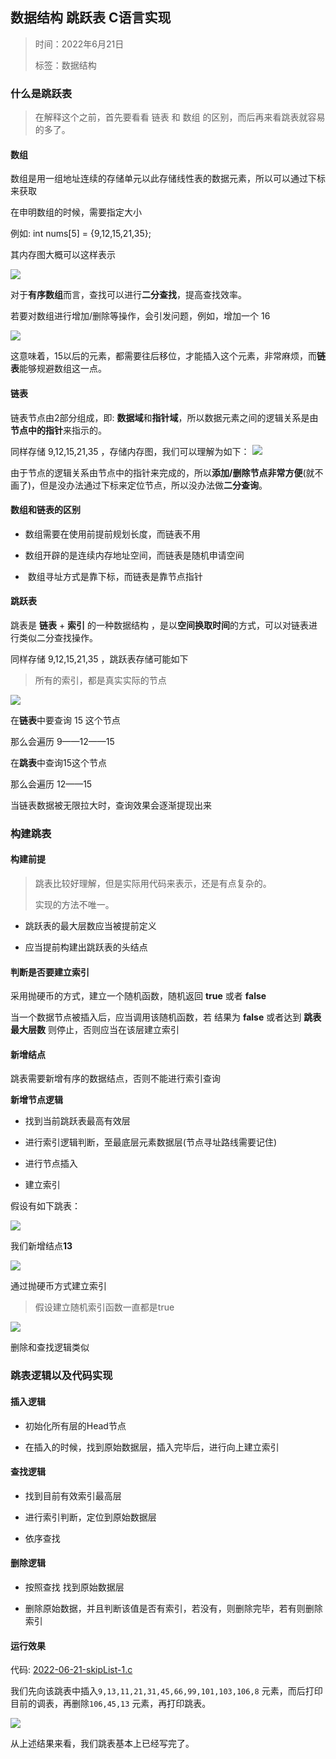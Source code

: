 ## 数据结构 跳跃表 C语言实现

> 时间：2022年6月21日
> 
> 标签：数据结构

### 什么是跳跃表

>  在解释这个之前，首先要看看 链表 和 数组 的区别，而后再来看跳表就容易的多了。

#### 数组

数组是用一组地址连续的存储单元以此存储线性表的数据元素，所以可以通过下标来获取

在申明数组的时候，需要指定大小

例如: int nums[5] = {9,12,15,21,35};

其内存图大概可以这样表示

![](img/2022-06-21-skiplist-c/2022-06-21-09-59-09-image.png)

对于**有序数组**而言，查找可以进行**二分查找**，提高查找效率。

若要对数组进行增加/删除等操作，会引发问题，例如，增加一个 16

![](img/2022-06-21-skiplist-c/2022-06-21-10-02-31-image.png)

这意味着，15以后的元素，都需要往后移位，才能插入这个元素，非常麻烦，而**链表**能够规避数组这一点。

#### 链表

链表节点由2部分组成，即: **数据域**和**指针域**，所以数据元素之间的逻辑关系是由**节点中的指针**来指示的。

同样存储 9,12,15,21,35 ，存储内存图，我们可以理解为如下：
![](img/2022-06-21-skiplist-c/2022-06-21-10-04-10-image.png)

由于节点的逻辑关系由节点中的指针来完成的，所以**添加/删除节点非常方便**(就不画了)，但是没办法通过下标来定位节点，所以没办法做**二分查询**。

#### 数组和链表的区别

- 数组需要在使用前提前规划长度，而链表不用

- 数组开辟的是连续内存地址空间，而链表是随机申请空间

-  数组寻址方式是靠下标，而链表是靠节点指针

#### 跳跃表

跳表是 **链表** + **索引** 的一种数据结构 ，是以**空间换取时间**的方式，可以对链表进行类似二分查找操作。

同样存储 9,12,15,21,35 ，跳跃表存储可能如下

> 所有的索引，都是真实实际的节点

![](img/2022-06-21-skiplist-c/2022-06-21-10-08-26-image.png)

在**链表**中要查询 15 这个节点

那么会遍历 9——12——15

在**跳表**中查询15这个节点

那么会遍历 12——15

当链表数据被无限拉大时，查询效果会逐渐提现出来

### 构建跳表

#### 构建前提

> 跳表比较好理解，但是实际用代码来表示，还是有点复杂的。
> 
> 实现的方法不唯一。

- 跳跃表的最大层数应当被提前定义

- 应当提前构建出跳跃表的头结点

#### 判断是否要建立索引

采用抛硬币的方式，建立一个随机函数，随机返回 **true** 或者 **false**

当一个数据节点被插入后，应当调用该随机函数，若 结果为 **false** 或者达到 **跳表最大层数** 则停止，否则应当在该层建立索引

#### 新增结点

跳表需要新增有序的数据结点，否则不能进行索引查询

**新增节点逻辑**

- 找到当前跳跃表最高有效层

- 进行索引逻辑判断，至最底层元素数据层(节点寻址路线需要记住)

- 进行节点插入

- 建立索引

假设有如下跳表：

![](img/2022-06-21-skiplist-c/2022-06-21-10-08-26-image.png)

我们新增结点**13**

![](img/2022-06-21-skiplist-c/2022-06-21-10-58-21-image.png)

通过抛硬币方式建立索引

> 假设建立随机索引函数一直都是true

![](img/2022-06-21-skiplist-c/2022-06-21-10-55-23-image.png)

删除和查找逻辑类似

### 跳表逻辑以及代码实现

#### 

#### 插入逻辑

- 初始化所有层的Head节点

- 在插入的时候，找到原始数据层，插入完毕后，进行向上建立索引

#### 查找逻辑

- 找到目前有效索引最高层

- 进行索引判断，定位到原始数据层

- 依序查找

#### 删除逻辑

- 按照查找 找到原始数据层

- 删除原始数据，并且判断该值是否有索引，若没有，则删除完毕，若有则删除索引

#### 运行效果

代码: [2022-06-21-skipList-1.c](code/2022-06-21-skipList-1.c)

我们先向该跳表中插入`9,13,11,21,31,45,66,99,101,103,106,8` 元素，而后打印目前的调表，再删除`106,45,13` 元素，再打印跳表。

![](img/2022-06-21-skiplist-c/2022-06-21-11-08-59-image.png)

从上述结果来看，我们跳表基本上已经写完了。
